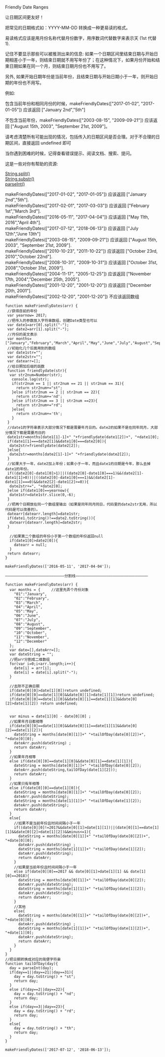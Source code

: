 Friendly Date Ranges

让日期区间更友好！  

把常见的日期格式如：YYYY-MM-DD 转换成一种更易读的格式。  

易读格式应该是用月份名称代替月份数字，用序数词代替数字来表示天 (1st 代替 1).   

记住不要显示那些可以被推测出来的信息: 如果一个日期区间里结束日期与开始日期相差小于一年，则结束日期就不用写年份了；在这种情况下，如果月份开始和结束日期如果在同一个月，则结束日期月份也不用写了。  

另外, 如果开始日期年份是当前年份，且结束日期与开始日期小于一年，则开始日期的年份也不用写。  

例如:  

包含当前年份和相同月份的时候，makeFriendlyDates(["2017-01-02", "2017-01-05"]) 应该返回 ["January 2nd","5th"]  

不包含当前年份，makeFriendlyDates(["2003-08-15", "2009-09-21"]) 应该返回 ["August 15th, 2003", "September 21st, 2009"]。 

请考虑清楚所有可能出现的情况，包括传入的日期区间是否合理。对于不合理的日期区间，直接返回 undefined 即可  

当你遇到困难的时候，记得查看错误提示、阅读文档、搜索、提问。  

这是一些对你有帮助的资源:            
 
[String.split()](https://developer.mozilla.org/zh-CN/docs/Web/JavaScript/Reference/Global_Objects/String/split)  
[String.substr()](https://developer.mozilla.org/zh-CN/docs/Web/JavaScript/Reference/Global_Objects/String/substr)  
[parseInt()](https://developer.mozilla.org/zh-CN/docs/Web/JavaScript/Reference/Global_Objects/parseInt)  

makeFriendlyDates(["2017-01-02", "2017-01-05"]) 应该返回 ["January 2nd","5th"].  
makeFriendlyDates(["2017-02-01", "2017-03-03"]) 应该返回 ["February 1st","March 3rd"].  
makeFriendlyDates(["2016-05-11", "2017-04-04"]) 应该返回 ["May 11th, 2016","April 4th"].  
makeFriendlyDates(["2017-07-12", "2018-06-13"]) 应该返回 ["July 12th","June 13th"]  
makeFriendlyDates(["2003-08-15", "2009-09-21"]) 应该返回 ["August 15th, 2003", "September 21st, 2009"].  
makeFriendlyDates(["2010-10-23", "2011-10-22"]) 应该返回 ["October 23rd, 2010","October 22nd"].  
makeFriendlyDates(["2008-10-31", "2009-10-31"]) 应该返回 ["October 31st, 2008","October 31st, 2009"].  
makeFriendlyDates(["2004-11-17", "2005-12-25"]) 应该返回 ["November 17th, 2004","December 25th, 2005"].  
makeFriendlyDates(["2001-12-20", "2001-12-20"]) 应该返回 ["December 20th, 2001"].  
makeFriendlyDates(["2002-12-20", "2001-12-20"]) 不应该返回数组  


```
function makeFriendlyDates(arr) {
 //获得目前的年份
 var yearnow= 2017;
 //把传入的参数放入字符串数组，创建Date类型也可以
 var date1=arr[0].split("-");
 var date2=arr[1].split("-");
 //月份的英文表示
 var months=["January","February","March","April","May","June","July","August","September","October","November","December"];
 //初始化几个后面用到的数组
 var date1str="";
 var date2str="";
 var datearr=[];
 //给日期加后缀的函数
 function friendlydate(str){
  var str2num=Number(str);
   console.log(str);
   if(str2num == 1 || str2num == 21 || str2num == 31){
     return str2num+="st";
   }else if(str2num == 2 || str2num == 22){
     return str2num+='nd';
   }else if(str2num == 3 || str2num ==23){
     return str2num+="rd";
   }else{
     return str2num+='th';
   }
 }
 //date1的字符串表示大部分情况下都是需要年月日的。date2的如果不是在同年同月，大部分情况下都是需要月日的
 date1str=months[date1[1]-1]+" "+friendlydate(date1[2])+", "+date1[0];
 if(date1[1]===date2[1]&&date1[0]===date2[0]){
  date2str=friendlydate(date2[2]);
 }else{
  date2str=months[date2[1]-1]+" "+friendlydate(date2[2]);
 }
 //如果大于一年，date2加上年份；如果小于一年，而且date1的日期是今年，那么去掉date1的年份。
 if((date2[0]-date1[0]>1)||((date2[0]-date1[0]===1)&&(date2[1]-date1[1]>0))||((date2[0]-date1[0]===1)&&(date2[1]-date1[1]===0)&&date2[2]-date1[2]>=0)){
  date2str+=", "+date2[0];
 }else if(date1[0]==yearnow){
  date1str=date1str.slice(0,-6);
 }
 //把两个日期放在同一个数组里输出（如果是同年同月同日，代码里的date2str无用，所以代码是可以改善的）。
 datearr[datearr.length]=date1str;
 if(date1.toString()!==date2.toString()){
  datearr[datearr.length]=date2str;
 }
  
  //如果第二个数组的年份小于第一个数组的年份返回null
  if(date1[0]>date2[0]){
    datearr = null;
  }
 return datearr;
}

makeFriendlyDates(['2016-05-11', '2017-04-04']);

———————————————————————————分割线—————————————————————————————————

function makeFriendlyDates(arr) {
  var months = {     //这里先弄个月份对象
    "01":"January",
    "02":"February",
    "03":"March",
    "04":"April",
    "05":"May",
    "06":"June",
    "07":"July",
    "08":"August",
    "09":"September",
    "10":"October",
    "11":"November",
    "12":"December"
  };
  var date=[],dateArr=[];
  var dateString = "";
  //把arr分割成二维数组
  for(var i=0;i<arr.length;i++){
    date[i] = arr[i];
    date[i] = date[i].split("-");  
  }
 
  //去除不正确日期
  if(date[0][0]>date[1][0])return undefined;
  if(date[0][0]==date[1][0]&&date[0][1]>date[1][1])return undefined;
  if(date[0][0]==date[1][0]&&date[0][1]==date[1][1]&&date[0][2]>date[1][2]) return undefined;
 
 
  var minus = date[1][0] - date[0][0] ;
  //如果年月日都相等
  if(date[0][0]==date[1][0]&&date[0][1]==date[1][1]&&date[0][2]==date[1][2]){
    dateString = months[date[0][1]]+" "+tailOfDay(date[0][2])+", "+date[0][0];
    dateArr.push(dateString) ;   
    return dateArr;
  }
  //如果年月相等
  else if(date[0][0]==date[1][0]&&date[0][1]==date[1][1]){
    dateString = months[date[0][1]]+" "+tailOfDay(date[0][2]);
    dateArr.push(dateString,tailOfDay(date[1][2]));
    return dateArr;
  }
  //如果只有年相等
  else if(date[0][0]==date[1][0]){
    dateString = months[date[0][1]]+" "+tailOfDay(date[0][2]);
    dateArr.push(dateString);
    dateString = months[date[1][1]]+" "+tailOfDay(date[1][2]);
    dateArr.push(dateString);  
    return dateArr;
  }
  else{
    //如果不是当前年份且时间间隔小于一年
    if((date[0][0]!=2017&&date[0][1]>date[1][1])||(date[0][1]==date[1][1]&&date[0][2]>date[1][2])&&minus<=1){
      dateString = months[date[0][1]]+" "+tailOfDay(date[0][2])+", "+date[0][0];
      dateArr.push(dateString) ;     
      dateString = months[date[1][1]]+" "+tailOfDay(date[1][2]);
      dateArr.push(dateString);  
      return dateArr;
    }
    //如果是当前年份且时间间隔小于一年
    else if(date[0][0]==2017 && date[0][1]>date[1][1] && date[1][0]==2018){
      dateString = months[date[0][1]]+" "+tailOfDay(date[0][2]);
      dateArr.push(dateString);
      dateString = months[date[1][1]]+" "+tailOfDay(date[1][2]);
      dateArr.push(dateString);  
      return dateArr;
    }
    //其他
    else{
      dateString = months[date[0][1]]+" "+tailOfDay(date[0][2])+", "+date[0][0];
      dateArr.push(dateString) ;     
      dateString = months[date[1][1]]+" "+tailOfDay(date[1][2])+", "+date[1][0];
      dateArr.push(dateString);  
      return dateArr;
    }
  }
}  
//把日期转换成对应的简便字符串
function tailOfDay(day){
  day = parseInt(day);
  if(day==1||day==21||day==31){
    day = day.toString() + "st";
    return day;
  }
  else if(day==2||day==22){
    day = day.toString() + "nd";
    return day;
  }
  else if(day==3||day==23){
    day = day.toString() + "rd";
    return day;
  }
  else{
    day = day.toString() + "th";
    return day;
  }
}

makeFriendlyDates(['2017-07-12', '2018-06-13']);


```